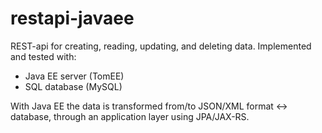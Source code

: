 # restapi-javaee

REST-api for creating, reading, updating, and deleting data. Implemented and tested with:
- Java EE server (TomEE)
- SQL database (MySQL)

With Java EE the data is transformed from/to JSON/XML format <-> database, through an application layer using JPA/JAX-RS.
